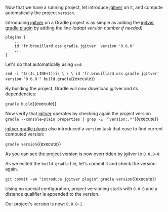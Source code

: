 Now that we have a running project, let introduce [jgitver](https://jgitver.github.io) on it, and compute automatically the project `version`.   

Introducing [jgitver](https://jgitver.github.io) on a Gradle project is as simple as adding 
the [jgitver gradle plugin](https://jgitver.github.io/#_gradle_usage) by adding the line _(adapt version number if needed)_

```
plugins {
    ...
    id 'fr.brouillard.oss.gradle.jgitver' version '0.6.0'
    ...
}
```  

Let's do that automatically using `sed`:

`sed -i "$((JL_LINE+1))i\ \ \ \ id 'fr.brouillard.oss.gradle.jgitver' version '0.6.0'" build.gradle`{{execute}}

By building the project, Gradle will now download jgitver and its dependencies:

`gradle build`{{execute}}

Now verify that [jgitver](https://jgitver.github.io) operates by checking again the project version  
`gradle --console=plain properties | grep -E '^version:.*'`{{execute}}  

[jgitver gradle plugin](https://jgitver.github.io/#_gradle_usage) also introduced a `version` task that ease to find current computed version: 

`gradle version`{{execute}}  

As you can see the project version is now overridden by jgitver to `0.0.0-0`.

As we edited the `build.gradle` file, let's commit it and check the version again.

`git commit -am "introduce jgitver plugin"
gradle version`{{execute}}
 
Using no special configuration, project versioning starts with `0.0.0` and a distance qualifier is appended to the version.

Our project's version is now: `0.0.0-1`  
